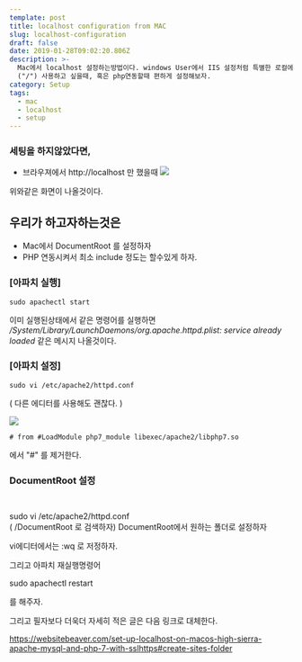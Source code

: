 ```yaml
---
template: post
title: localhost configuration from MAC
slug: localhost-configuration
draft: false
date: 2019-01-28T09:02:20.806Z
description: >-
  Mac에서 localhost 설정하는방법이다. windows User에서 IIS 설정처럼 특별한 로컬에서 간단한 서버설정을해서 절대 path
  ("/") 사용하고 싶을때, 혹은 php연동할때 편하게 설정해보자.
category: Setup
tags:
  - mac
  - localhost
  - setup
---
```

### 세팅을 하지않았다면,

* 브라우져에서 http://localhost 만 했을때
  ![](/media/99c31a3b5bf3c0e02f.png)

위와같은 화면이 나올것이다. 

## 우리가 하고자하는것은

* Mac에서 DocumentRoot 를 설정하자
* PHP 연동시켜서 최소 include 정도는 할수있게 하자.

### \[아파치 실행]

```
sudo apachectl start
```

이미 실행된상태에서 같은 명령어를 실행하면\
_/System/Library/LaunchDaemons/org.apache.httpd.plist: service already loaded_   같은 메시지 나올것이다.

### \[아파치 설정]

```
sudo vi /etc/apache2/httpd.conf  
```

( 다른 에디터를 사용해도 괜찮다. )

![](/media/997a693b5bf3c0e103.png)

```
# from #LoadModule php7_module libexec/apache2/libphp7.so
```

에서 "#" 를 제거한다.

### DocumentRoot 설정

![]()

![]()

sudo vi /etc/apache2/httpd.conf\
( /DocumentRoot 로 검색하자)
DocumentRoot에서 원하는 폴더로 설정하자

vi에디터에서는 :wq  로 저정하자. 

그리고 아파치 재실행명령어

sudo apachectl restart

를 해주자.

그리고 필자보다 더욱더 자세히 적은 글은 다음 링크로 대체한다. 

https://websitebeaver.com/set-up-localhost-on-macos-high-sierra-apache-mysql-and-php-7-with-sslhttps#create-sites-folder

